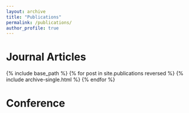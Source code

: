 ```yaml
---
layout: archive
title: "Publications"
permalink: /publications/
author_profile: true
---
```

Journal Articles 
==
{% include base_path %}
{% for post in site.publications reversed %}
  {% include archive-single.html %}
{% endfor %}

Conference
==

